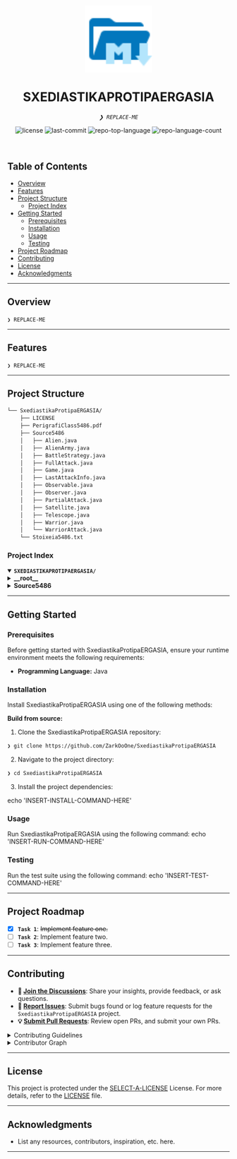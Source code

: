 <p align="center">
    <img src="https://raw.githubusercontent.com/PKief/vscode-material-icon-theme/ec559a9f6bfd399b82bb44393651661b08aaf7ba/icons/folder-markdown-open.svg" align="center" width="30%">
</p>
<p align="center"><h1 align="center">SXEDIASTIKAPROTIPAERGASIA</h1></p>
<p align="center">
	<em><code>❯ REPLACE-ME</code></em>
</p>
<p align="center">
	<img src="https://img.shields.io/github/license/ZarkOoOne/SxediastikaProtipaERGASIA?style=default&logo=opensourceinitiative&logoColor=white&color=0080ff" alt="license">
	<img src="https://img.shields.io/github/last-commit/ZarkOoOne/SxediastikaProtipaERGASIA?style=default&logo=git&logoColor=white&color=0080ff" alt="last-commit">
	<img src="https://img.shields.io/github/languages/top/ZarkOoOne/SxediastikaProtipaERGASIA?style=default&color=0080ff" alt="repo-top-language">
	<img src="https://img.shields.io/github/languages/count/ZarkOoOne/SxediastikaProtipaERGASIA?style=default&color=0080ff" alt="repo-language-count">
</p>
<p align="center"><!-- default option, no dependency badges. -->
</p>
<p align="center">
	<!-- default option, no dependency badges. -->
</p>
<br>

##  Table of Contents

- [ Overview](#-overview)
- [ Features](#-features)
- [ Project Structure](#-project-structure)
  - [ Project Index](#-project-index)
- [ Getting Started](#-getting-started)
  - [ Prerequisites](#-prerequisites)
  - [ Installation](#-installation)
  - [ Usage](#-usage)
  - [ Testing](#-testing)
- [ Project Roadmap](#-project-roadmap)
- [ Contributing](#-contributing)
- [ License](#-license)
- [ Acknowledgments](#-acknowledgments)

---

##  Overview

<code>❯ REPLACE-ME</code>

---

##  Features

<code>❯ REPLACE-ME</code>

---

##  Project Structure

```sh
└── SxediastikaProtipaERGASIA/
    ├── LICENSE
    ├── PerigrafiClass5486.pdf
    ├── Source5486
    │   ├── Alien.java
    │   ├── AlienArmy.java
    │   ├── BattleStrategy.java
    │   ├── FullAttack.java
    │   ├── Game.java
    │   ├── LastAttackInfo.java
    │   ├── Observable.java
    │   ├── Observer.java
    │   ├── PartialAttack.java
    │   ├── Satellite.java
    │   ├── Telescope.java
    │   ├── Warrior.java
    │   └── WarriorAttack.java
    └── Stoixeia5486.txt
```


###  Project Index
<details open>
	<summary><b><code>SXEDIASTIKAPROTIPAERGASIA/</code></b></summary>
	<details> <!-- __root__ Submodule -->
		<summary><b>__root__</b></summary>
		<blockquote>
			<table>
			<tr>
				<td><b><a href='https://github.com/ZarkOoOne/SxediastikaProtipaERGASIA/blob/master/Stoixeia5486.txt'>Stoixeia5486.txt</a></b></td>
				<td><code>❯ REPLACE-ME</code></td>
			</tr>
			</table>
		</blockquote>
	</details>
	<details> <!-- Source5486 Submodule -->
		<summary><b>Source5486</b></summary>
		<blockquote>
			<table>
			<tr>
				<td><b><a href='https://github.com/ZarkOoOne/SxediastikaProtipaERGASIA/blob/master/Source5486/LastAttackInfo.java'>LastAttackInfo.java</a></b></td>
				<td><code>❯ REPLACE-ME</code></td>
			</tr>
			<tr>
				<td><b><a href='https://github.com/ZarkOoOne/SxediastikaProtipaERGASIA/blob/master/Source5486/Observable.java'>Observable.java</a></b></td>
				<td><code>❯ REPLACE-ME</code></td>
			</tr>
			<tr>
				<td><b><a href='https://github.com/ZarkOoOne/SxediastikaProtipaERGASIA/blob/master/Source5486/PartialAttack.java'>PartialAttack.java</a></b></td>
				<td><code>❯ REPLACE-ME</code></td>
			</tr>
			<tr>
				<td><b><a href='https://github.com/ZarkOoOne/SxediastikaProtipaERGASIA/blob/master/Source5486/Observer.java'>Observer.java</a></b></td>
				<td><code>❯ REPLACE-ME</code></td>
			</tr>
			<tr>
				<td><b><a href='https://github.com/ZarkOoOne/SxediastikaProtipaERGASIA/blob/master/Source5486/AlienArmy.java'>AlienArmy.java</a></b></td>
				<td><code>❯ REPLACE-ME</code></td>
			</tr>
			<tr>
				<td><b><a href='https://github.com/ZarkOoOne/SxediastikaProtipaERGASIA/blob/master/Source5486/BattleStrategy.java'>BattleStrategy.java</a></b></td>
				<td><code>❯ REPLACE-ME</code></td>
			</tr>
			<tr>
				<td><b><a href='https://github.com/ZarkOoOne/SxediastikaProtipaERGASIA/blob/master/Source5486/Warrior.java'>Warrior.java</a></b></td>
				<td><code>❯ REPLACE-ME</code></td>
			</tr>
			<tr>
				<td><b><a href='https://github.com/ZarkOoOne/SxediastikaProtipaERGASIA/blob/master/Source5486/FullAttack.java'>FullAttack.java</a></b></td>
				<td><code>❯ REPLACE-ME</code></td>
			</tr>
			<tr>
				<td><b><a href='https://github.com/ZarkOoOne/SxediastikaProtipaERGASIA/blob/master/Source5486/Satellite.java'>Satellite.java</a></b></td>
				<td><code>❯ REPLACE-ME</code></td>
			</tr>
			<tr>
				<td><b><a href='https://github.com/ZarkOoOne/SxediastikaProtipaERGASIA/blob/master/Source5486/WarriorAttack.java'>WarriorAttack.java</a></b></td>
				<td><code>❯ REPLACE-ME</code></td>
			</tr>
			<tr>
				<td><b><a href='https://github.com/ZarkOoOne/SxediastikaProtipaERGASIA/blob/master/Source5486/Telescope.java'>Telescope.java</a></b></td>
				<td><code>❯ REPLACE-ME</code></td>
			</tr>
			<tr>
				<td><b><a href='https://github.com/ZarkOoOne/SxediastikaProtipaERGASIA/blob/master/Source5486/Alien.java'>Alien.java</a></b></td>
				<td><code>❯ REPLACE-ME</code></td>
			</tr>
			<tr>
				<td><b><a href='https://github.com/ZarkOoOne/SxediastikaProtipaERGASIA/blob/master/Source5486/Game.java'>Game.java</a></b></td>
				<td><code>❯ REPLACE-ME</code></td>
			</tr>
			</table>
		</blockquote>
	</details>
</details>

---
##  Getting Started

###  Prerequisites

Before getting started with SxediastikaProtipaERGASIA, ensure your runtime environment meets the following requirements:

- **Programming Language:** Java


###  Installation

Install SxediastikaProtipaERGASIA using one of the following methods:

**Build from source:**

1. Clone the SxediastikaProtipaERGASIA repository:
```sh
❯ git clone https://github.com/ZarkOoOne/SxediastikaProtipaERGASIA
```

2. Navigate to the project directory:
```sh
❯ cd SxediastikaProtipaERGASIA
```

3. Install the project dependencies:

echo 'INSERT-INSTALL-COMMAND-HERE'



###  Usage
Run SxediastikaProtipaERGASIA using the following command:
echo 'INSERT-RUN-COMMAND-HERE'

###  Testing
Run the test suite using the following command:
echo 'INSERT-TEST-COMMAND-HERE'

---
##  Project Roadmap

- [X] **`Task 1`**: <strike>Implement feature one.</strike>
- [ ] **`Task 2`**: Implement feature two.
- [ ] **`Task 3`**: Implement feature three.

---

##  Contributing

- **💬 [Join the Discussions](https://github.com/ZarkOoOne/SxediastikaProtipaERGASIA/discussions)**: Share your insights, provide feedback, or ask questions.
- **🐛 [Report Issues](https://github.com/ZarkOoOne/SxediastikaProtipaERGASIA/issues)**: Submit bugs found or log feature requests for the `SxediastikaProtipaERGASIA` project.
- **💡 [Submit Pull Requests](https://github.com/ZarkOoOne/SxediastikaProtipaERGASIA/blob/main/CONTRIBUTING.md)**: Review open PRs, and submit your own PRs.

<details closed>
<summary>Contributing Guidelines</summary>

1. **Fork the Repository**: Start by forking the project repository to your github account.
2. **Clone Locally**: Clone the forked repository to your local machine using a git client.
   ```sh
   git clone https://github.com/ZarkOoOne/SxediastikaProtipaERGASIA
   ```
3. **Create a New Branch**: Always work on a new branch, giving it a descriptive name.
   ```sh
   git checkout -b new-feature-x
   ```
4. **Make Your Changes**: Develop and test your changes locally.
5. **Commit Your Changes**: Commit with a clear message describing your updates.
   ```sh
   git commit -m 'Implemented new feature x.'
   ```
6. **Push to github**: Push the changes to your forked repository.
   ```sh
   git push origin new-feature-x
   ```
7. **Submit a Pull Request**: Create a PR against the original project repository. Clearly describe the changes and their motivations.
8. **Review**: Once your PR is reviewed and approved, it will be merged into the main branch. Congratulations on your contribution!
</details>

<details closed>
<summary>Contributor Graph</summary>
<br>
<p align="left">
   <a href="https://github.com{/ZarkOoOne/SxediastikaProtipaERGASIA/}graphs/contributors">
      <img src="https://contrib.rocks/image?repo=ZarkOoOne/SxediastikaProtipaERGASIA">
   </a>
</p>
</details>

---

##  License

This project is protected under the [SELECT-A-LICENSE](https://choosealicense.com/licenses) License. For more details, refer to the [LICENSE](https://choosealicense.com/licenses/) file.

---

##  Acknowledgments

- List any resources, contributors, inspiration, etc. here.

---